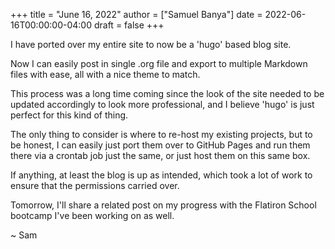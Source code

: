 +++
title = "June 16, 2022"
author = ["Samuel Banya"]
date = 2022-06-16T00:00:00-04:00
draft = false
+++

I have ported over my entire site to now be a 'hugo' based blog site.

Now I can easily post in single .org file and export to multiple Markdown files with ease, all with a nice theme to match.

This process was a long time coming since the look of the site needed to be updated accordingly to look more professional, and I believe 'hugo' is just perfect for this kind of thing.

The only thing to consider is where to re-host my existing projects, but to be honest, I can easily just port them over to GitHub Pages and run them there via a crontab job just the same, or just host them on this same box.

If anything, at least the blog is up as intended, which took a lot of work to ensure that the permissions carried over.

Tomorrow, I'll share a related post on my progress with the Flatiron School bootcamp I've been working on as well.

~ Sam